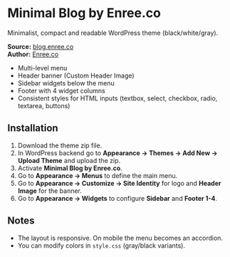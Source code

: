 
# Minimal Blog by Enree.co

Minimalist, compact and readable WordPress theme (black/white/gray).

**Source:** [blog.enree.co](https://blog.enree.co)  
**Author:** [Enree.co](https://enree.co)
- Multi-level menu
- Header banner (Custom Header Image)
- Sidebar widgets below the menu
- Footer with 4 widget columns
- Consistent styles for HTML inputs (textbox, select, checkbox, radio, textarea, buttons)

## Installation
1. Download the theme zip file.
2. In WordPress backend go to **Appearance → Themes → Add New → Upload Theme** and upload the zip.
3. Activate **Minimal Blog by Enree.co**.
4. Go to **Appearance → Menus** to define the main menu.
5. Go to **Appearance → Customize → Site Identity** for logo and **Header Image** for the banner.
6. Go to **Appearance → Widgets** to configure **Sidebar** and **Footer 1-4**.

## Notes
- The layout is responsive. On mobile the menu becomes an accordion.
- You can modify colors in `style.css` (gray/black variants).
